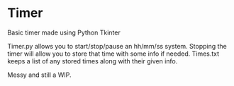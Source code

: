 # Timer
Basic timer made using Python Tkinter

Timer.py allows you to start/stop/pause an hh/mm/ss system. Stopping the timer will allow you to store that time with some info if needed.
Times.txt keeps a list of any stored times along with their given info.

Messy and still a WIP.
